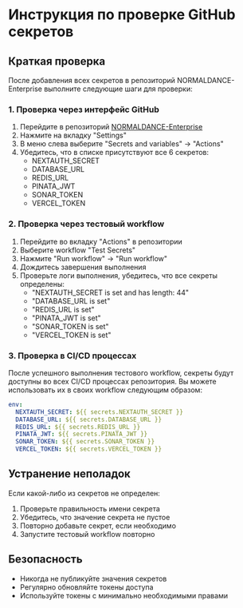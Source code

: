 # Инструкция по проверке GitHub секретов

## Краткая проверка

После добавления всех секретов в репозиторий NORMALDANCE-Enterprise выполните следующие шаги для проверки:

### 1. Проверка через интерфейс GitHub

1. Перейдите в репозиторий [NORMALDANCE-Enterprise](https://github.com/AENDYSTUDIO/NORMALDANCE-Enterprise)
2. Нажмите на вкладку "Settings"
3. В меню слева выберите "Secrets and variables" → "Actions"
4. Убедитесь, что в списке присутствуют все 6 секретов:
   - NEXTAUTH_SECRET
   - DATABASE_URL
   - REDIS_URL
   - PINATA_JWT
   - SONAR_TOKEN
   - VERCEL_TOKEN

### 2. Проверка через тестовый workflow

1. Перейдите во вкладку "Actions" в репозитории
2. Выберите workflow "Test Secrets"
3. Нажмите "Run workflow" → "Run workflow"
4. Дождитесь завершения выполнения
5. Проверьте логи выполнения, убедитесь, что все секреты определены:
   - "NEXTAUTH_SECRET is set and has length: 44"
   - "DATABASE_URL is set"
   - "REDIS_URL is set"
   - "PINATA_JWT is set"
   - "SONAR_TOKEN is set"
   - "VERCEL_TOKEN is set"

### 3. Проверка в CI/CD процессах

После успешного выполнения тестового workflow, секреты будут доступны во всех CI/CD процессах репозитория. Вы можете использовать их в своих workflow следующим образом:

```yaml
env:
  NEXTAUTH_SECRET: ${{ secrets.NEXTAUTH_SECRET }}
  DATABASE_URL: ${{ secrets.DATABASE_URL }}
  REDIS_URL: ${{ secrets.REDIS_URL }}
  PINATA_JWT: ${{ secrets.PINATA_JWT }}
  SONAR_TOKEN: ${{ secrets.SONAR_TOKEN }}
  VERCEL_TOKEN: ${{ secrets.VERCEL_TOKEN }}
```

## Устранение неполадок

Если какой-либо из секретов не определен:

1. Проверьте правильность имени секрета
2. Убедитесь, что значение секрета не пустое
3. Повторно добавьте секрет, если необходимо
4. Запустите тестовый workflow повторно

## Безопасность

- Никогда не публикуйте значения секретов
- Регулярно обновляйте токены доступа
- Используйте токены с минимально необходимыми правами
